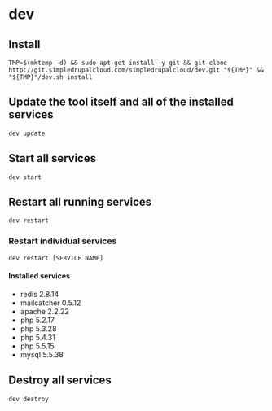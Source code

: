 dev
===

Install
-------

    TMP=$(mktemp -d) && sudo apt-get install -y git && git clone http://git.simpledrupalcloud.com/simpledrupalcloud/dev.git "${TMP}" && "${TMP}"/dev.sh install

Update the tool itself and all of the installed services
--------------------------------------------------------

    dev update

Start all services
------------------

    dev start

Restart all running services
----------------------------

    dev restart

### Restart individual services

    dev restart [SERVICE NAME]

#### Installed services

  - redis 2.8.14
  - mailcatcher 0.5.12
  - apache 2.2.22
  - php 5.2.17
  - php 5.3.28
  - php 5.4.31
  - php 5.5.15
  - mysql 5.5.38

Destroy all services
--------------------

    dev destroy